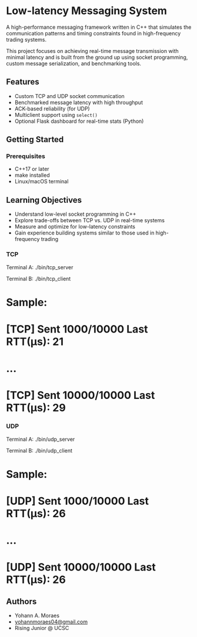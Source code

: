 # Low-latency Messaging System

A high-performance messaging framework written in C++ that simulates the communication patterns and timing constraints found in high-frequency trading systems.

This project focuses on achieving real-time message transmission with minimal latency and is built from the ground up using socket programming, custom message serialization, and benchmarking tools.


## Features

* Custom TCP and UDP socket communication
* Benchmarked message latency with high throughput
* ACK-based reliability (for UDP)
* Multiclient support using `select()`
* Optional Flask dashboard for real-time stats (Python)

## Getting Started

### Prerequisites

* C++17 or later
* make installed
* Linux/macOS terminal

## Learning Objectives

* Understand low-level socket programming in C++
* Explore trade-offs between TCP vs. UDP in real-time systems
* Measure and optimize for low-latency constraints
* Gain experience building systems similar to those used in high-frequency trading

### TCP
Terminal A:
  ./bin/tcp_server

Terminal B:
  ./bin/tcp_client
  # Sample:
  # [TCP] Sent 1000/10000  Last RTT(µs): 21
  # ...
  # [TCP] Sent 10000/10000 Last RTT(µs): 29

### UDP
Terminal A:
  ./bin/udp_server

Terminal B:
  ./bin/udp_client
  # Sample:
  # [UDP] Sent 1000/10000  Last RTT(µs): 26
  # ...
  # [UDP] Sent 10000/10000 Last RTT(µs): 26

## Authors

* Yohann A. Moraes
* yohannmoraes04@gmail.com
* Rising Junior @ UCSC
